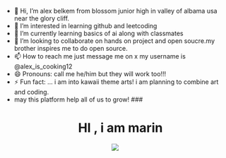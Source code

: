 - 👋 Hi, I’m alex belkem from blossom junior high in valley of albama usa near the glory cliff.
- 👀 I’m interested in learning github and leetcoding
- 🌱 I’m currently learning basics of ai along with classmates
- 💞️ I’m looking to collaborate on hands on project and open soucre.my brother inspires me to do open source.
- 📫 How to reach me just message me on x my username is @alex_is_cooking12
- 😄 Pronouns: call me he/him but they will work too!!!
- ⚡ Fun fact: ... i am into kawaii theme arts! i am planning to combine art and coding.
- may this platform help all of us to grow!
###<h1 align="center">HI , i am marin </h1>
<p align = "center">
  <img src="https://komarev.com/ghpvc/?username=chipichipi15&label=Profile%20view&color=0e75b6&style=flat" />
<!---
chipichipi15/chipichipi15 is a ✨ special ✨ repository because its `README.md` (this file) appears on your GitHub profile.
You can click the Preview link to take a look at your changes.
--->
